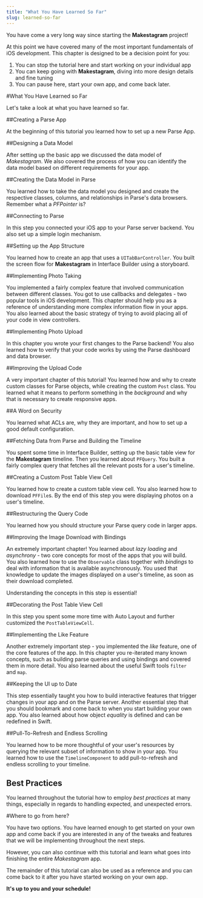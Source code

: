 ```yaml
---
title: "What You Have Learned So Far"
slug: learned-so-far
---
```


You have come a very long way since starting the **Makestagram** project!

At this point we have covered many of the most important fundamentals of iOS development. This chapter is designed to be a decision point for you:

1. You can stop the tutorial here and start working on your individual app
2. You can keep going with **Makestagram**, diving into more design details and fine tuning
3. You can pause here, start your own app, and come back later.

#What You Have Learned so Far

Let's take a look at what you have learned so far.

##Creating a Parse App

At the beginning of this tutorial you learned how to set up a new Parse App.

##Designing a Data Model

After setting up the basic app we discussed the data model of _Makestagram_. We also covered the process of how you can identify the data model based on different requirements for your app.

##Creating the Data Model in Parse

You learned how to take the data model you designed and create the respective classes, columns, and relationships in Parse's data browsers. Remember what a _PFPointer_ is?

##Connecting to Parse

In this step you connected your iOS app to your Parse server backend. You also set up a simple login mechanism.

##Setting up the App Structure

You learned how to create an app that uses a `UITabBarController`. You built the screen flow for **Makestagram** in Interface Builder using a storyboard.

##Implementing Photo Taking

You implemented a fairly complex feature that involved communication between different classes. You got to use callbacks and delegates - two popular tools in iOS development. This chapter should help you as a reference of understanding more complex information flow in your apps. You also learned about the basic strategy of trying to avoid placing all of your code in view controllers.

##Implementing Photo Upload

In this chapter you wrote your first changes to the Parse backend! You also learned how to verify that your code works by using the Parse dashboard and data browser.

##Improving the Upload Code

A very important chapter of this tutorial! You learned how and why to create custom classes for Parse objects, while creating the custom `Post` class. You learned what it means to perform something in the _background_ and why that is necessary to create responsive apps.

##A Word on Security

You learned what ACLs are, why they are important, and how to set up a good default configuration.

##Fetching Data from Parse and Building the Timeline

You spent some time in Interface Builder, setting up the basic table view for the **Makestagram** timeline. Then you learned about `PFQuery`. You built a fairly complex query that fetches all the relevant posts for a user's timeline.

##Creating a Custom Post Table View Cell

You learned how to create a custom table view cell. You also learned how to download `PFFile`s. By the end of this step you were displaying photos on a user's timeline.

##Restructuring the Query Code

You learned how you should structure your Parse query code in larger apps.

##Improving the Image Download with Bindings

An extremely important chapter! You learned about _lazy loading_ and _asynchrony_ - two core concepts for most of the apps that you will build. You also learned how to use the `Observable` class together with _bindings_ to deal with information that is available asynchronously. You used that knowledge to update the images displayed on a user's timeline, as soon as their download completed.

Understanding the concepts in this step is essential!

##Decorating the Post Table View Cell

In this step you spent some more time with Auto Layout and further customized the `PostTableViewCell`.

##Implementing the Like Feature

Another extremely important step - you implemented the _like_ feature, one of the core features of the app. In this chapter you re-iterated many known concepts, such as building parse queries and using bindings and covered them in more detail. You also learned about the useful Swift tools `filter` and `map`.

##Keeping the UI up to Date

This step essentially taught you how to build interactive features that trigger changes in your app and on the Parse server. Another essential step that you should bookmark and come back to when you start building your own app. You also learned about how object _equality_ is defined and can be redefined in Swift.

##Pull-To-Refresh and Endless Scrolling

You learned how to be more thoughtful of your user's resources by querying the relevant subset of information to show in your app. You learned how to use the `TimelineComponent` to add pull-to-refresh and endless scrolling to your timeline.

## Best Practices
You learned throughout the tutorial how to employ _best practices_ at many things, especially in regards to handling expected, and unexpected errors.

#Where to go from here?

You have two options. You have learned enough to get started on your own app and come back if you are interested in any of the tweaks and features that we will be implementing throughout the next steps.

However, you can also continue with this tutorial and learn what goes into finishing the entire _Makestagram_ app.

The remainder of this tutorial can also be used as a reference and you can come back to it after you have started working on your own app.

**It's up to you and your schedule!**
